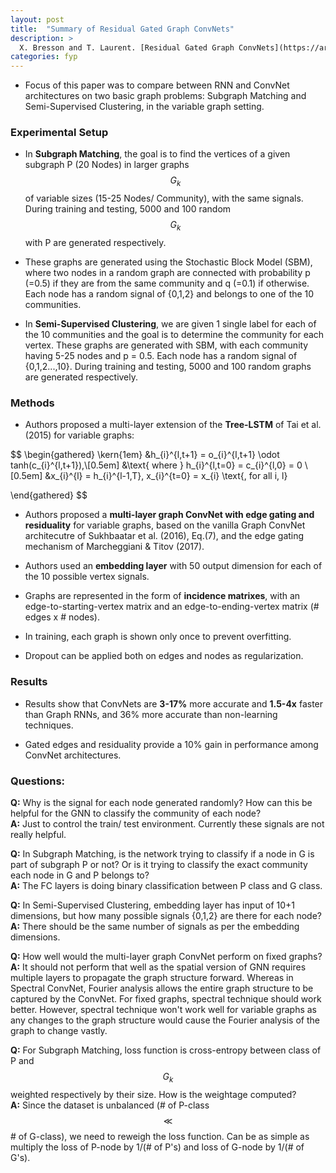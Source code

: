 ```yaml
---
layout: post
title:  "Summary of Residual Gated Graph ConvNets"
description: >
  X. Bresson and T. Laurent. [Residual Gated Graph ConvNets](https://arxiv.org/pdf/1711.07553.pdf). arXiv preprint arXiv:1711.07553.
categories: fyp
---
```

- Focus of this paper was to compare between RNN and ConvNet architectures on two basic graph problems: Subgraph Matching and Semi-Supervised Clustering, in the variable graph setting.

### Experimental Setup
- In **Subgraph Matching**, the goal is to find the vertices of a given subgraph P (20 Nodes) in larger graphs $$ G_{k} $$ of variable sizes (15-25 Nodes/ Community), with the same signals. During training and testing, 5000 and 100 random $$ G_{k} $$ with P are generated respectively.

- These graphs are generated using the Stochastic Block Model (SBM), where two nodes in a random graph are connected with probability p (=0.5) if they are from the same community and q (=0.1) if otherwise. Each node has a random signal of {0,1,2} and belongs to one of the 10 communities.

- In **Semi-Supervised Clustering**, we are given 1 single label for each of the 10 communities and the goal is to determine the community for each vertex. These graphs are generated with SBM, with each community having 5-25 nodes and p = 0.5. Each node has a random signal of {0,1,2...,10}. During training and testing, 5000 and 100 random graphs are generated respectively.

### Methods
- Authors proposed a multi-layer extension of the **Tree-LSTM** of Tai et al. (2015) for variable graphs:

$$
\begin{gathered}
  \kern{1em} &h_{i}^{l,t+1} = o_{i}^{l,t+1} \odot tanh(c_{i}^{l,t+1}),\\[0.5em]
  &\text{ where } h_{i}^{l,t=0} = c_{i}^{l,0} = 0            \\[0.5em]
  &x_{i}^{l} = h_{i}^{l-1,T}, x_{i}^{t=0} = x_{i} \text{, for all i, l}

\end{gathered}
$$

- Authors proposed a **multi-layer graph ConvNet with edge gating and residuality** for variable graphs, based on the vanilla Graph ConvNet architecutre of Sukhbaatar et al. (2016), Eq.(7), and the edge gating mechanism of Marcheggiani & Titov (2017).

- Authors used an **embedding layer** with 50 output dimension for each of the 10 possible vertex signals.

- Graphs are represented in the form of **incidence matrixes**, with an edge-to-starting-vertex matrix and an edge-to-ending-vertex matrix (# edges x # nodes).

- In training, each graph is shown only once to prevent overfitting.

- Dropout can be applied both on edges and nodes as regularization.


### Results
- Results show that ConvNets are **3-17%** more accurate and **1.5-4x** faster than Graph RNNs, and 36% more accurate than non-learning techniques.

- Gated edges and residuality provide a 10% gain in performance among ConvNet architectures.  


### Questions:
  **Q:** Why is the signal for each node generated randomly? How can this be helpful for the GNN to classify the community of each node?  
  **A:** Just to control the train/ test environment. Currently these signals are not really helpful.  

  **Q:** In Subgraph Matching, is the network trying to classify if a node in G is part of subgraph P or not? Or is it trying to classify the exact community each node in G and P belongs to?  
  **A:** The FC layers is doing binary classification between P class and G class.

  **Q:** In Semi-Supervised Clustering, embedding layer has input of 10+1 dimensions, but how many possible signals {0,1,2} are there for each node?  
  **A:** There should be the same number of signals as per the embedding dimensions.

  **Q:** How well would the multi-layer graph ConvNet perform on fixed graphs?  
  **A:** It should not perform that well as the spatial version of GNN requires multiple layers to propagate the graph structure forward. Whereas in Spectral ConvNet, Fourier analysis allows the entire graph structure to be captured by the ConvNet. For fixed graphs, spectral technique should work better. However, spectral technique won't work well for variable graphs as any changes to the graph structure would cause the Fourier analysis of the graph to change vastly.

  **Q:** For Subgraph Matching, loss function is cross-entropy between class of P and $$ G_{k} $$ weighted respectively by their size. How is the weightage computed?  
  **A:** Since the dataset is unbalanced (# of P-class $$ \ll $$ # of G-class), we need to reweigh the loss function. Can be as simple as multiply the loss of P-node by 1/(# of P's) and loss of G-node by 1/(# of G's).
